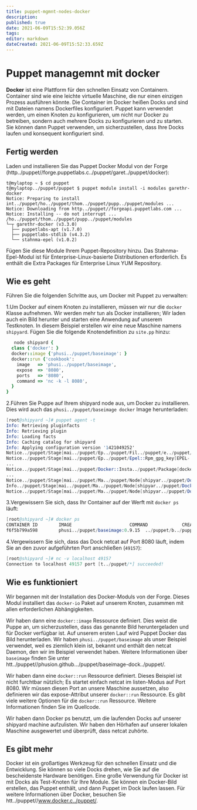 ```yaml
---
title: puppet-mgmnt-nodes-docker
description: 
published: true
date: 2021-06-09T15:52:39.056Z
tags: 
editor: markdown
dateCreated: 2021-06-09T15:52:33.659Z
---
```


# Puppet managemnt mit docker

**Docker** ist eine Plattform für den schnellen Einsatz von Containern. Container sind wie eine leichte virtuelle Maschine, die nur einen einzigen Prozess ausführen könnte. Die Container im Docker heißen Docks und sind mit Dateien namens Dockerfiles konfiguriert. Puppet kann verwendet werden, um einen Knoten zu konfigurieren, um nicht nur Docker zu betreiben, sondern auch mehrere Docks zu konfigurieren und zu starten. Sie können dann Puppet verwenden, um sicherzustellen, dass Ihre Docks laufen und konsequent konfiguriert sind.

## Fertig werden

Laden und installieren Sie das Puppet Docker Modul von der Forge (http../puppet//forge.puppetlabs.c../puppet/garet../puppet/docker):

```
t@mylaptop ~ $ cd puppet
t@mylaptop../puppet/puppet $ puppet module install -i modules garethr-docker
Notice: Preparing to install int../puppet/ho../puppet/thom../puppet/pupp../puppet/modules ...
Notice: Downloading from http../puppet//forgeapi.puppetlabs.com ...
Notice: Installing -- do not interrupt ...
/ho../puppet/thom../puppet/pupp../puppet/modules
└─┬ garethr-docker (v3.3.0)
  ├── puppetlabs-apt (v1.7.0)
  ├── puppetlabs-stdlib (v4.3.2)
  └── stahnma-epel (v1.0.2)
```

Fügen Sie diese Module Ihrem Puppet-Repository hinzu. Das Stahnma-Epel-Modul ist für Enterprise-Linux-basierte Distributionen erforderlich. Es enthält die Extra Packages für Enterprise Linux YUM Repository.

## Wie es geht

Führen Sie die folgenden Schritte aus, um Docker mit Puppet zu verwalten:

1.Um Docker auf einem Knoten zu installieren, müssen wir nur die `docker` Klasse aufnehmen. Wir werden mehr tun als Docker installieren; Wir laden auch ein Bild herunter und starten eine Anwendung auf unserem Testknoten. In diesem Beispiel erstellen wir eine neue Maschine namens `shipyard`. Fügen Sie die folgende Knotendefinition zu `site.pp` hinzu:

```ruby
   node shipyard {
  class {'docker': }
  docker::image {'phusi../puppet/baseimage': }
  docker::run {'cookbook':
    image   => 'phusi../puppet/baseimage',
    expose  => '8080',
    ports   => '8080',
    command => 'nc -k -l 8080',
  }
}
```

2.Führen Sie Puppe auf Ihrem shipyard node aus, um Docker zu installieren. Dies wird auch das `phusi../puppet/baseimage docker` Image herunterladen:

```s
[root@shipyard ~]# puppet agent -t
Info: Retrieving pluginfacts
Info: Retrieving plugin
Info: Loading facts
Info: Caching catalog for shipyard
Info: Applying configuration version '1421049252'
Notice../puppet/Stage[mai../puppet/Ep../puppet/Fil../puppet/e../puppet/p../puppet/rpm-g../puppet/RPM-GPG-KEY-EPEL-../puppet/ensure: defined content as '{md5}d865e6b948a74cb03bc3401c0b01b785'
Notice../puppet/Stage[mai../puppet/Ep../puppet/Epel::Rpm_gpg_key[EPEL-../puppet/Exec[import-EPEL-../puppet/returns: executed successfully
...
Notice../puppet/Stage[mai../puppet/Docker::Insta../puppet/Package[docke../puppet/ensure: created
...
Notice../puppet/Stage[mai../puppet/Ma../puppet/Node[shipyar../puppet/Docker::Run[cookboo../puppet/Fil../puppet/e../puppet/init../puppet/docker-cookboo../puppet/ensure: created
Info../puppet/Stage[mai../puppet/Ma../puppet/Node[shipyar../puppet/Docker::Run[cookboo../puppet/Fil../puppet/e../puppet/init../puppet/docker-cookbook]: Scheduling refresh of Service[docker-cookbook]
Notice../puppet/Stage[mai../puppet/Ma../puppet/Node[shipyar../puppet/Docker::Run[cookboo../puppet/Service[docker-cookbook]: Triggered 'refresh' from 1 events
```

3.Vergewissern Sie sich, dass Ihr Container auf der Werft mit `docker ps` läuft:

```s
[root@shipyard ~]# docker ps
CONTAINER ID        IMAGE                      COMMAND             CREATED              STATUS              PORTS                     NAMES
f6f5b799a598        phusi../puppet/baseimage:0.9.15  ../puppet/b../puppet/nc -l 8080"   About a minute ago   Up About a minute   0.0.0.0:49157->80../puppet/tcp   suspicious_hawking  

```

4.Vergewissern Sie sich, dass das Dock netcat auf Port 8080 läuft, indem Sie an den zuvor aufgeführten Port anschließen (`49157`):

```s
[root@shipyard ~]# nc -v localhost 49157
Connection to localhost 49157 port [t../puppet/*] succeeded!
```

## Wie es funktioniert

Wir begannen mit der Installation des Docker-Moduls von der Forge. Dieses Modul installiert das `docker-io` Paket auf unserem Knoten, zusammen mit allen erforderlichen Abhängigkeiten.

Wir haben dann eine `docker::image` Ressource definiert. Dies weist die Puppe an, um sicherzustellen, dass das genannte Bild heruntergeladen und für Docker verfügbar ist. Auf unserem ersten Lauf wird Puppet Docker das Bild herunterladen. Wir haben `phusi../puppet/baseimage` als unser Beispiel verwendet, weil es ziemlich klein ist, bekannt und enthält den netcat Daemon, den wir im Beispiel verwendet haben. Weitere Informationen über `baseimage` finden Sie unter htt../puppet//phusion.github.../puppet/baseimage-dock../puppet/.

Wir haben dann eine `docker::run` Ressource definiert. Dieses Beispiel ist nicht furchtbar nützlich; Es startet einfach netcat im listen-Modus auf Port 8080. Wir müssen diesen Port an unsere Maschine aussetzen, also definieren wir das expose-Attribut unserer `docker::run` Ressource. Es gibt viele weitere Optionen für die `docker::run` Ressource. Weitere Informationen finden Sie im Quellcode.

Wir haben dann Docker ps benutzt, um die laufenden Docks auf unserer shipyard machine aufzulisten. Wir haben den Hörhafen auf unserer lokalen Maschine ausgewertet und überprüft, dass netcat zuhörte.

## Es gibt mehr

Docker ist ein großartiges Werkzeug für den schnellen Einsatz und die Entwicklung. Sie können so viele Docks drehen, wie Sie auf die bescheidenste Hardware benötigen. Eine große Verwendung für Docker ist mit Docks als Test-Knoten für Ihre Module. Sie können ein Docker-Bild erstellen, das Puppet enthält, und dann Puppet im Dock laufen lassen. Für weitere Informationen über Docker, besuchen Sie htt../puppet//www.docker.c../puppet/.